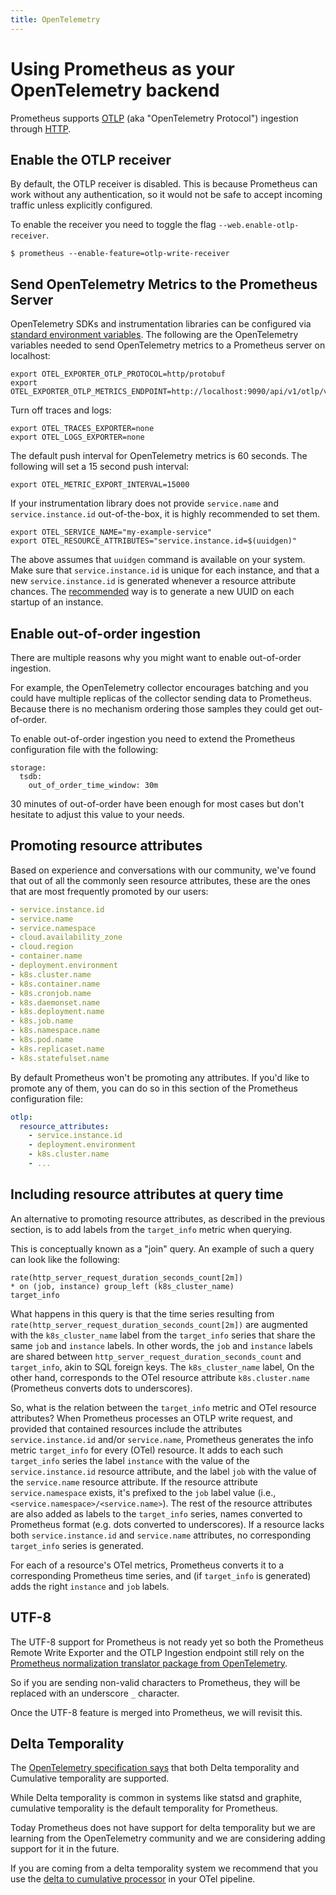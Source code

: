 ```yaml
---
title: OpenTelemetry
---
```


# Using Prometheus as your OpenTelemetry backend

Prometheus supports [OTLP](https://opentelemetry.io/docs/specs/otlp) (aka "OpenTelemetry Protocol") ingestion through [HTTP](https://opentelemetry.io/docs/specs/otlp/#otlphttp).

## Enable the OTLP receiver

By default, the OTLP receiver is disabled. This is because Prometheus can work without any authentication, so it would not be safe to accept incoming traffic unless explicitly configured.

To enable the receiver you need to toggle the flag `--web.enable-otlp-receiver`.

```shell
$ prometheus --enable-feature=otlp-write-receiver
```

## Send OpenTelemetry Metrics to the Prometheus Server

OpenTelemetry SDKs and instrumentation libraries can be configured via [standard environment variables](https://opentelemetry.io/docs/languages/sdk-configuration/). The following are the OpenTelemetry variables needed to send OpenTelemetry metrics to a Prometheus server on localhost:

```shell
export OTEL_EXPORTER_OTLP_PROTOCOL=http/protobuf
export OTEL_EXPORTER_OTLP_METRICS_ENDPOINT=http://localhost:9090/api/v1/otlp/v1/metrics
```

Turn off traces and logs:

```shell
export OTEL_TRACES_EXPORTER=none
export OTEL_LOGS_EXPORTER=none
```

The default push interval for OpenTelemetry metrics is 60 seconds. The following will set a 15 second push interval:

```shell
export OTEL_METRIC_EXPORT_INTERVAL=15000
```

If your instrumentation library does not provide `service.name` and `service.instance.id` out-of-the-box, it is highly recommended to set them.

```shell
export OTEL_SERVICE_NAME="my-example-service"
export OTEL_RESOURCE_ATTRIBUTES="service.instance.id=$(uuidgen)"
```

The above assumes that `uuidgen` command is available on your system. Make sure that `service.instance.id` is unique for each instance, and that a new `service.instance.id` is generated whenever a resource attribute chances. The [recommended](https://github.com/open-telemetry/semantic-conventions/tree/main/docs/resource) way is to generate a new UUID on each startup of an instance.

## Enable out-of-order ingestion

There are multiple reasons why you might want to enable out-of-order ingestion.

For example, the OpenTelemetry collector encourages batching and you could have multiple replicas of the collector sending data to Prometheus. Because there is no mechanism ordering those samples they could get out-of-order.

To enable out-of-order ingestion you need to extend the Prometheus configuration file with the following:

```shell
storage:
  tsdb:
    out_of_order_time_window: 30m
```

30 minutes of out-of-order have been enough for most cases but don't hesitate to adjust this value to your needs.

## Promoting resource attributes

Based on experience and conversations with our community, we've found that out of all the commonly seen resource attributes, these are the ones that are most frequently promoted by our users:

```yaml
- service.instance.id
- service.name
- service.namespace
- cloud.availability_zone
- cloud.region
- container.name
- deployment.environment
- k8s.cluster.name
- k8s.container.name
- k8s.cronjob.name
- k8s.daemonset.name
- k8s.deployment.name
- k8s.job.name
- k8s.namespace.name
- k8s.pod.name
- k8s.replicaset.name
- k8s.statefulset.name
```

By default Prometheus won't be promoting any attributes. If you'd like to promote any of them, you can do so in this section of the Prometheus configuration file:

```yaml
otlp:
  resource_attributes:
    - service.instance.id
    - deployment.environment
    - k8s.cluster.name
    - ...
```

## Including resource attributes at query time

An alternative to promoting resource attributes, as described in the previous section, is to add labels from the `target_info` metric when querying.

This is conceptually known as a "join" query.
An example of such a query can look like the following:

```promql
rate(http_server_request_duration_seconds_count[2m])
* on (job, instance) group_left (k8s_cluster_name)
target_info
```

What happens in this query is that the time series resulting from `rate(http_server_request_duration_seconds_count[2m])` are augmented with the `k8s_cluster_name` label from the `target_info` series that share the same `job` and `instance` labels.
In other words, the `job` and `instance` labels are shared between `http_server_request_duration_seconds_count` and `target_info`, akin to SQL foreign keys.
The `k8s_cluster_name` label, On the other hand, corresponds to the OTel resource attribute `k8s.cluster.name` (Prometheus converts dots to underscores).

So, what is the relation between the `target_info` metric and OTel resource attributes?
When Prometheus processes an OTLP write request, and provided that contained resources include the attributes `service.instance.id` and/or `service.name`, Prometheus generates the info metric `target_info` for every (OTel) resource.
It adds to each such `target_info` series the label `instance` with the value of the `service.instance.id` resource attribute, and the label `job` with the value of the `service.name` resource attribute.
If the resource attribute `service.namespace` exists, it's prefixed to the `job` label value (i.e., `<service.namespace>/<service.name>`).
The rest of the resource attributes are also added as labels to the `target_info` series, names converted to Prometheus format (e.g. dots converted to underscores).
If a resource lacks both `service.instance.id` and `service.name` attributes, no corresponding `target_info` series is generated.

For each of a resource's OTel metrics, Prometheus converts it to a corresponding Prometheus time series, and (if `target_info` is generated) adds the right `instance` and `job` labels.

## UTF-8

The UTF-8 support for Prometheus is not ready yet so both the Prometheus Remote Write Exporter and the OTLP Ingestion endpoint still rely on the [Prometheus normalization translator package from OpenTelemetry](https://github.com/open-telemetry/opentelemetry-collector-contrib/tree/main/pkg/translator/prometheus).

So if you are sending non-valid characters to Prometheus, they will be replaced with an underscore `_` character.

Once the UTF-8 feature is merged into Prometheus, we will revisit this.

## Delta Temporality

The [OpenTelemetry specification says](https://opentelemetry.io/docs/specs/otel/metrics/data-model/#temporality) that both Delta temporality and Cumulative temporality are supported.

While Delta temporality is common in systems like statsd and graphite, cumulative temporality is the default temporality for Prometheus.

Today Prometheus does not have support for delta temporality but we are learning from the OpenTelemetry community and we are considering adding support for it in the future.

If you are coming from a delta temporality system we recommend that you use the [delta to cumulative processor](https://github.com/open-telemetry/opentelemetry-collector-contrib/tree/main/processor/deltatocumulativeprocessor) in your OTel pipeline.
